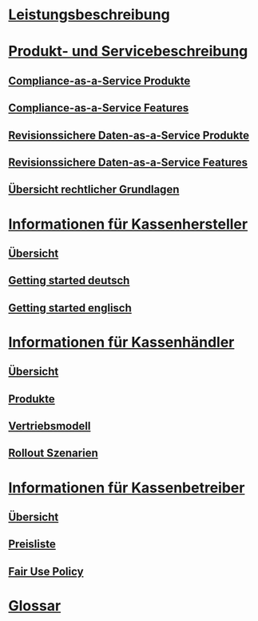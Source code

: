 # [Leistungsbeschreibung](leistungsbeschreibung/README.md)

# [Produkt- und Servicebeschreibung](product-service-description/README.md)
## [Compliance-as-a-Service Produkte](product-service-description/compliance-as-a-service/produkte/README.md)
## [Compliance-as-a-Service Features](product-service-description/compliance-as-a-service/features/README.md)
## [Revisionssichere Daten-as-a-Service Produkte](product-service-description/revisionssichere-daten-as-a-service/produkte/README.md)
## [Revisionssichere Daten-as-a-Service Features](product-service-description/revisionssichere-daten-as-a-service/features/README.md)
## [Übersicht rechtlicher Grundlagen](product-service-description/DE-rechtliche-grundlagen.md)
# [Informationen für Kassenhersteller](for-poscreators/README.md)
## [Übersicht](for-poscreators/README.md)
## [Getting started deutsch](for-poscreators/getting-started.md)
## [Getting started englisch](for-poscreators/getting-started-en.md)
# [Informationen für Kassenhändler](for-posdealers/README.md)
## [Übersicht](for-posdealers/README.md)
## [Produkte](for-posdealers/01-produkte/README.md)
## [Vertriebsmodell](for-posdealers/vertriebsmodell.md)
## [Rollout Szenarien](for-posdealers/02-pre-sales/rollout-scenarios.md)
# [Informationen für Kassenbetreiber](for-posoperators/README.md)
## [Übersicht](for-posoperators/README.md)
## [Preisliste](for-posoperators/endkunden-preisliste.md)
## [Fair Use Policy](for-posoperators/tse-fiskaly-fair-use-policy.md)
# [Glossar](glossar/README.md)
